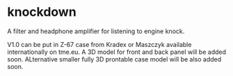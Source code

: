# knockdown
A filter and headphone amplifier for listening to engine knock.

V1.0 can be put in Z-67 case from Kradex or Maszczyk available internationally on tme.eu. A 3D model for front and back panel will be added soon. ALternative smaller fully 3D prontable case model will be also added soon.
